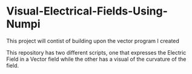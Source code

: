 # Visual-Electrical-Fields-Using-Numpi
This project will contist of building upon the vector program I created

This repository has two different scripts, one that expresses the Electric Field in a Vector field while the other has a visual of the curvature of the field.
